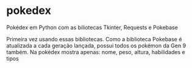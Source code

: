 # pokedex
Pokédex em Python com as biliotecas Tkinter, Requests e Pokebase

Primeira vez usando essas bibliotecas. Como a biblioteca Pokebase é atualizada a cada geração lançada,
possui todos os pokémon da Gen 9 também.
Na pokédex mostra apenas: nome, peso, altura, habilidades e tipos
